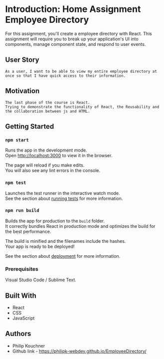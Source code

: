 
# Introduction: Home Assignment Employee Directory

For this assignment, you'll create a employee directory with React. This assignment will require you to break up your application's UI into components, manage component state, and respond to user events.

## User Story

```
As a user, I want to be able to view my entire employee directory at once so that I have quick access to their information.

```

## Motivation

```
The last phase of the course is React. 
Trying to demonstrate the functionality of React, the Reusability and the collaboration between js and HTML. 

```
## Getting Started

### `npm start`

Runs the app in the development mode.<br />
Open [http://localhost:3000](http://localhost:3000) to view it in the browser.

The page will reload if you make edits.<br />
You will also see any lint errors in the console.

### `npm test`

Launches the test runner in the interactive watch mode.<br />
See the section about [running tests](https://facebook.github.io/create-react-app/docs/running-tests) for more information.

### `npm run build`

Builds the app for production to the `build` folder.<br />
It correctly bundles React in production mode and optimizes the build for the best performance.

The build is minified and the filenames include the hashes.<br />
Your app is ready to be deployed!

See the section about [deployment](https://facebook.github.io/create-react-app/docs/deployment) for more information.

### Prerequisites

Visual Studio Code / Sublime Text.

## Built With

- React
- CSS
- JavaScript

## Authors

- Philip Kouchner
- Github link - https://philipk-webdev.github.io/EmployeeDirectory/



